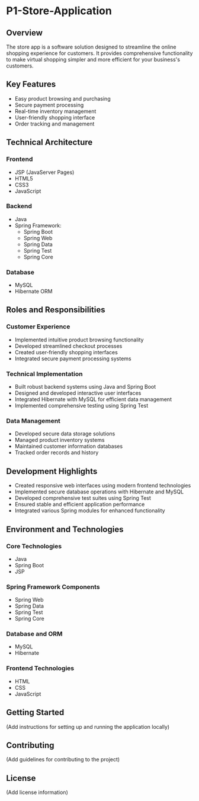 # P1-Store-Application

## Overview
The store app is a software solution designed to streamline the online shopping experience for customers. It provides comprehensive functionality to make virtual shopping simpler and more efficient for your business's customers.

## Key Features
- Easy product browsing and purchasing
- Secure payment processing
- Real-time inventory management
- User-friendly shopping interface
- Order tracking and management

## Technical Architecture

### Frontend
- JSP (JavaServer Pages)
- HTML5
- CSS3
- JavaScript

### Backend
- Java
- Spring Framework:
  - Spring Boot
  - Spring Web
  - Spring Data
  - Spring Test
  - Spring Core

### Database
- MySQL
- Hibernate ORM

## Roles and Responsibilities

### Customer Experience
- Implemented intuitive product browsing functionality
- Developed streamlined checkout processes
- Created user-friendly shopping interfaces
- Integrated secure payment processing systems

### Technical Implementation
- Built robust backend systems using Java and Spring Boot
- Designed and developed interactive user interfaces
- Integrated Hibernate with MySQL for efficient data management
- Implemented comprehensive testing using Spring Test

### Data Management
- Developed secure data storage solutions
- Managed product inventory systems
- Maintained customer information databases
- Tracked order records and history

## Development Highlights
- Created responsive web interfaces using modern frontend technologies
- Implemented secure database operations with Hibernate and MySQL
- Developed comprehensive test suites using Spring Test
- Ensured stable and efficient application performance
- Integrated various Spring modules for enhanced functionality

## Environment and Technologies

### Core Technologies
- Java
- Spring Boot
- JSP

### Spring Framework Components
- Spring Web
- Spring Data
- Spring Test
- Spring Core

### Database and ORM
- MySQL
- Hibernate

### Frontend Technologies
- HTML
- CSS
- JavaScript

## Getting Started
(Add instructions for setting up and running the application locally)

## Contributing
(Add guidelines for contributing to the project)

## License
(Add license information)
